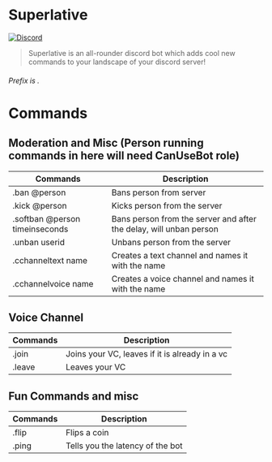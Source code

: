 # Superlative
[![Discord](https://discordapp.com/api/guilds/584404484772331521/widget.png)](https://discord.gg/Rnj6pDa)
> Superlative is an all-rounder discord bot which adds cool new commands to your landscape of your discord server!

###### Prefix is .

# Commands
## Moderation and Misc (Person running commands in here will need CanUseBot role)
Commands | Description
------------ | -------------
 .ban @person| Bans person from server
 .kick @person| Kicks person from the server
 .softban @person timeinseconds| Bans person from the server and after the delay, will unban person
 .unban userid| Unbans person from the server
 .cchanneltext name| Creates a text channel and names it with the name
 .cchannelvoice name| Creates a voice channel and names it with the name
 
 ## Voice Channel
 Commands | Description
------------ | -------------
.join | Joins your VC, leaves if it is already in a vc
.leave | Leaves your VC

## Fun Commands and misc  
Commands | Description
------------ | -------------
.flip | Flips a coin 
.ping| Tells you the latency of the bot


 

